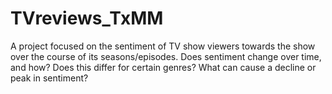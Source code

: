 # TVreviews_TxMM
A project focused on the sentiment of TV show viewers towards the show over the course of its seasons/episodes. Does sentiment change over time, and how? Does this differ for certain genres? What can cause a decline or peak in sentiment?
